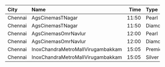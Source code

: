 | City    | Name                              |  Time | Type     | Price | Capacity | Booked |
| :------ | :-------------------------------- | ----: | :------- | ----: | -------: | -----: |
| Chennai | AgsCinemasTNagar                  | 11:50 | Pearl    |   60₹ |       12 |      0 |
| Chennai | AgsCinemasTNagar                  | 11:50 | Diamond  |  150₹ |       99 |     12 |
| Chennai | AgsCinemasOmrNavlur               | 12:00 | Pearl    |  150₹ |       31 |     15 |
| Chennai | AgsCinemasOmrNavlur               | 12:00 | Diamond  |  150₹ |      274 |    137 |
| Chennai | InoxChandraMetroMallVirugambakkam | 15:05 | Premiere |   60₹ |        8 |      0 |
| Chennai | InoxChandraMetroMallVirugambakkam | 15:05 | Silver   |  153₹ |       84 |      0 |